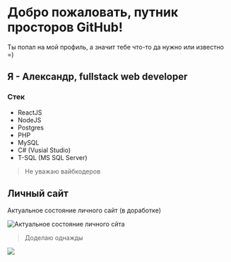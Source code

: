 # Добро пожаловать, путник просторов GitHub!
Ты попал на мой профиль, а значит тебе что-то да нужно или известно =)
## Я - Александр, fullstack web developer

### Стек
- ReactJS 
- NodeJS
- Postgres
- PHP
- MySQL
- C# (Vusial Studio)
- T-SQL (MS SQL Server)

> Не уважаю вайбкодеров

## Личный сайт
Актуальное состояние личного сайт (в доработке)


![Актуальное состояние личного сйта](https://mini.s-shot.ru/1366x768/4000/jpeg/?https://kaurcev.dev)
> Доделаю однажды

![](https://komarev.com/ghpvc/?username=kaurcev)
